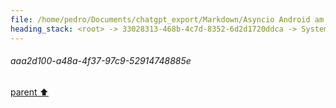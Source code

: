 ```yaml
---
file: /home/pedro/Documents/chatgpt_export/Markdown/Asyncio Android am Integration.md
heading_stack: <root> -> 33028313-468b-4c7d-8352-6d2d1720ddca -> System -> 39ea25d0-5f9f-45ba-bf86-c730d4173350 -> System -> aaa27bdf-0126-4efe-993d-35b4823801e1 -> User -> 19604108-672c-4d31-99ac-0799fd1fd233 -> Assistant -> aaa200cc-93ac-4ba9-b80c-7d42d885a647 -> User -> 0d1d5bd6-4a44-44c5-8225-253c1660498c -> Assistant -> aaa2d7a8-e627-444c-b642-0016cca0ec5f -> User -> 3ff55b5a-274c-478b-bd3e-9258a0279985 -> Assistant -> d51f6070-5ab7-45c2-acb6-f9c08b10328e -> Tool -> 91701092-7042-4065-a8d7-a509c447eb3f -> Assistant -> aaa24469-77e2-4cdb-8441-095efd8c0028 -> User -> ff41365e-622d-4876-896c-c0268d92ef5c -> Assistant -> aaa2f81d-45e4-4750-a979-5e63e8e1749e -> User -> 3054417f-6229-48a0-92a9-205d0bef556d -> Assistant -> Open a URL in the Default Web Browser -> Open a Song on Spotify -> Dial a Phone Number -> Send an SMS -> Start/Stop Playback (Media Control) -> Open Google Maps with Directions -> Open Email App -> aaa253e3-d7eb-4862-a9d7-bc0435cea38e -> User -> ccbe7c0d-d938-46ac-beab-7eb6ff38bd09 -> Assistant -> bb7b0174-b681-40e2-808e-7a9d4186509b -> Tool -> 8b55fe6a-c86d-4230-be40-2c39ca7aa14b -> Assistant -> aaa2d100-a48a-4f37-97c9-52914748885e
---
```

###### aaa2d100-a48a-4f37-97c9-52914748885e
[parent ⬆️](#8b55fe6a-c86d-4230-be40-2c39ca7aa14b)
